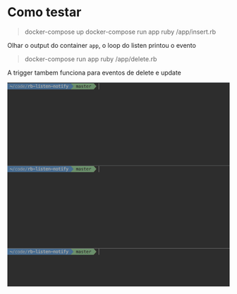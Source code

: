 # Como testar

> docker-compose up
> docker-compose run app ruby /app/insert.rb

Olhar o output do container `app`, o loop do listen printou o evento

> docker-compose run app ruby /app/delete.rb

A trigger tambem funciona para eventos de delete e update

![alt text](https://raw.githubusercontent.com/cpgo/rb-listen-notify/master/example.gif "Example")
